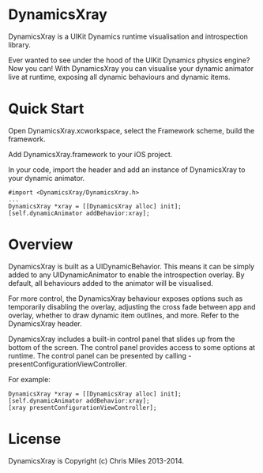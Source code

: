 DynamicsXray
============

DynamicsXray is a UIKit Dynamics runtime visualisation and introspection library.

Ever wanted to see under the hood of the UIKit Dynamics physics engine?
Now you can! With DynamicsXray you can visualise your dynamic animator live at
runtime, exposing all dynamic behaviours and dynamic items.


Quick Start
===========

Open DynamicsXray.xcworkspace, select the Framework scheme, build the framework.

Add DynamicsXray.framework to your iOS project.

In your code, import the header and add an instance of DynamicsXray to your dynamic animator.

    #import <DynamicsXray/DynamicsXray.h>
    ...
    DynamicsXray *xray = [[DynamicsXray alloc] init];
    [self.dynamicAnimator addBehavior:xray];


Overview
========

DynamicsXray is built as a UIDynamicBehavior. This means it can be simply added to any
UIDynamicAnimator to enable the introspection overlay. By default, all behaviours added
to the animator will be visualised.

For more control, the DynamicsXray behaviour exposes options such as temporarily disabling
the overlay, adjusting the cross fade between app and overlay, whether to draw dynamic
item outlines, and more. Refer to the DynamicsXray header.

DynamicsXray includes a built-in control panel that slides up from the bottom of the
screen. The control panel provides access to some options at runtime. The control panel
can be presented by calling -presentConfigurationViewController.

For example:

    DynamicsXray *xray = [[DynamicsXray alloc] init];
    [self.dynamicAnimator addBehavior:xray];
    [xray presentConfigurationViewController];


License
=======

DynamicsXray is Copyright (c) Chris Miles 2013-2014.

